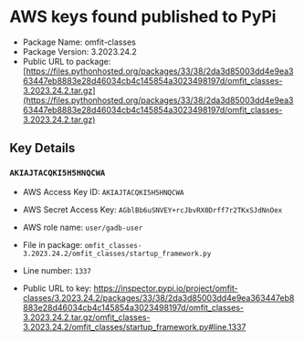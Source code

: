 # AWS keys found published to PyPi

* Package Name: omfit-classes
* Package Version: 3.2023.24.2
* Public URL to package: [https://files.pythonhosted.org/packages/33/38/2da3d85003dd4e9ea363447eb8883e28d46034cb4c145854a3023498197d/omfit_classes-3.2023.24.2.tar.gz](https://files.pythonhosted.org/packages/33/38/2da3d85003dd4e9ea363447eb8883e28d46034cb4c145854a3023498197d/omfit_classes-3.2023.24.2.tar.gz)

## Key Details

### `AKIAJTACQKI5H5HNQCWA`

* AWS Access Key ID: `AKIAJTACQKI5H5HNQCWA`
* AWS Secret Access Key: `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` 
* AWS role name: `user/gadb-user`
* File in package: `omfit_classes-3.2023.24.2/omfit_classes/startup_framework.py`
* Line number: `1337`

* Public URL to key: https://inspector.pypi.io/project/omfit-classes/3.2023.24.2/packages/33/38/2da3d85003dd4e9ea363447eb8883e28d46034cb4c145854a3023498197d/omfit_classes-3.2023.24.2.tar.gz/omfit_classes-3.2023.24.2/omfit_classes/startup_framework.py#line.1337


